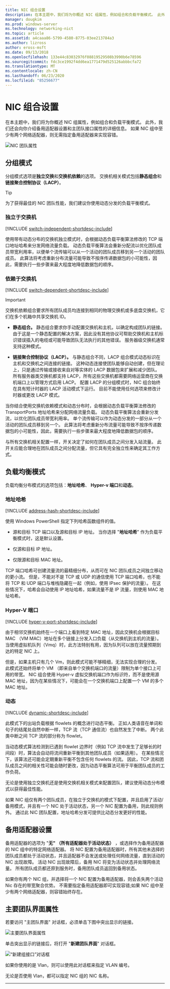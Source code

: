 ```yaml
---
title: NIC 组合设置
description: 在本主题中，我们将为你概述 NIC 组属性，例如组合和负载平衡模式。 此外，我们还会向你介绍备用适配器设置和主团队接口属性的详细信息。 如果 NIC 组中至少有两个网络适配器，则无需指定备用适配器来实现容错。
manager: dougkim
ms.prod: windows-server
ms.technology: networking-nict
ms.topic: article
ms.assetid: a4caaa86-5799-4580-8775-03ee213784a3
ms.author: lizross
author: eross-msft
ms.date: 09/13/2018
ms.openlocfilehash: 133e44c83032976f08819529508b3990b6e78596
ms.sourcegitcommit: fdc3ce1992f4dd6ea1771479d525126abbbcfa72
ms.translationtype: MT
ms.contentlocale: zh-CN
ms.lasthandoff: 06/23/2020
ms.locfileid: "85256677"
---
```

# <a name="nic-teaming-settings"></a>NIC 组合设置
在本主题中，我们将为你概述 NIC 组属性，例如组合和负载平衡模式。 此外，我们还会向你介绍备用适配器设置和主团队接口属性的详细信息。 如果 NIC 组中至少有两个网络适配器，则无需指定备用适配器来实现容错。


  
![NIC 团队属性](../../media/Create-a-New-NIC-Team-on-a-Host-Computer-or-VM/nict_06_properties.jpg)  

## <a name="teaming-modes"></a>分组模式 
分组模式选项是**独立交换**和**交换机依赖**的选项。 交换机相关模式包括**静态组合**和**链接聚合控制协议（LACP）**。 

>[!TIP]
>为了获得最佳的 NIC 团队性能，我们建议你使用动态分发的负载平衡模式。  
  
### <a name="switch-independent"></a>独立于交换机
  
[!INCLUDE [switch-independent-shortdesc-include](../../includes/switch-independent-shortdesc-include.md)] 
  
使用带有动态分布的交换机独立模式时，会根据动态负载平衡算法修改的 TCP 端口地址哈希来分发网络流量负载。 动态负载平衡算法会重新分配流以优化团队成员带宽利用率，以便单个流传输可以从一个活动的团队成员移到另一个活动的团队成员。 此算法将考虑重新分布流量可能导致不按序传递数据包的小可能性，因此，需要执行一些步骤来最大程度地降低数据包的顺序。  
  
### <a name="switch-dependent"></a>依赖于交换机  

[!INCLUDE [switch-dependent-shortdesc-include](../../includes/switch-dependent-shortdesc-include.md)]  
  
> [!IMPORTANT]  
> 交换机依赖组合要求所有团队成员均连接到相同的物理交换机或多底盘交换机，它们在多个机箱中共享交换机 ID。


- **静态组合。** 静态组合要求你手动配置交换机和主机，以确定构成团队的链接。 由于这是一个静态配置的解决方案，因此没有其他协议可帮助交换机和主机标识错误插入的电缆或可能导致团队无法执行的其他错误。 服务器级交换机通常支持这种模式。

- **链接聚合控制协议（LACP）。** 与静态组合不同，LACP 组合模式动态标识在主机和交换机之间连接的链接。 这种动态连接使团队能够自动创建，但在理论上，只是通过传输或接收来自对等实体的 LACP 数据包来扩展和减少团队。 所有服务器类交换机都支持 LACP，所有这些交换机都需要网络运营商在交换机端口上以管理方式启用 LACP。 配置 LACP 的分组模式时，NIC 组合始终在具有短计时器的 LACP 活动模式下运行。  目前不能使用任何选项来修改计时器或更改 LACP 模式。


当你结合使用交换机依赖模式和动态分布时，会根据动态负载平衡算法修改的 TransportPorts 地址哈希来分配网络流量负载。  动态负载平衡算法会重新分发流，以优化团队成员带宽利用率。 单个流传输可以作为动态分发的一部分从一个活动的团队成员移到另一个。 此算法将考虑重新分布流量可能导致不按序传递数据包的小可能性，因此，需要执行一些步骤来最大程度地降低数据包的顺序。  
  
与所有交换机相关配置一样，开关决定了如何在团队成员之间分发入站流量。  此开关应能合理地在团队成员之间分配流量，但它具有完全独立性来确定其工作方式。  


## <a name="load-balancing-modes"></a>负载均衡模式  
负载均衡分布模式的选项包括：**地址哈希**、 **Hyper-v 端口**和**动态**。  
  
### <a name="address-hash"></a>地址哈希
  
[!INCLUDE [address-hash-shortdesc-include](../../includes/address-hash-shortdesc-include.md)]
  
使用 Windows PowerShell 指定下列哈希函数组件的值。  
  
-   源和目标 TCP 端口以及源和目标 IP 地址。 当你选择 "**地址哈希**" 作为负载平衡模式时，这是默认设置。  
  
-   仅源和目标 IP 地址。  
  
-   仅限源和目标 MAC 地址。  
  
TCP 端口哈希可创建流量流的最精细分布，从而可在 NIC 团队成员之间独立移动的更小流。 但是，不能对不是 TCP 或 UDP 的通信使用 TCP 端口哈希，也不能将 TCP 和 UDP 端口与堆栈隐藏在一起（例如，使用 IPsec 保护的流量）。 在这些情况下，哈希会自动使用 IP 地址哈希，如果流量不是 IP 流量，则使用 MAC 地址哈希。  
  
### <a name="hyper-v-port"></a>Hyper-V 端口
  
[!INCLUDE [hyper-v-port-shortdesc-include](../../includes/hyper-v-port-shortdesc-include.md)]  
  
由于相邻交换机始终在一个端口上看到特定 MAC 地址，因此交换机会根据目标 MAC （VM MAC）地址在多个链接上分发入口负载（从交换机到主机的流量）。 当使用虚拟机队列（Vmq）时，此方法特别有用，因为队列可以放在流量预期到达的特定 NIC 上。  
  
但是，如果主机只有几个 Vm，则此模式可能不够精细，无法实现合理的分发。 此模式还始终将单个 VM （即来自单个交换机端口的流量）限制为单个接口上可用的带宽。 NIC 组合使用 Hyper-v 虚拟交换机端口作为标识符，而不是使用源 MAC 地址，因为在某些情况下，可能会在一个交换机端口上配置一个 VM 的多个 MAC 地址。  
  
### <a name="dynamic"></a>动态
  
[!INCLUDE [dynamic-shortdesc-include](../../includes/dynamic-shortdesc-include.md)]
  
此模式下的出站负载根据 flowlets 的概念进行动态平衡。 正如人类语音在单词和句子的结尾处自然中断一样，TCP 流（TCP 通信流）也自然发生了中断。 两个此类中断之间 TCP 流的部分称为 flowlet。  
  
当动态模式算法检测到已遇到 flowlet 边界时（例如 TCP 流中发生了足够长的时间段）时，算法会自动将流间重新平衡到其他团队成员（如果适用）。  在某些情况下，该算法还可能会定期重新平衡不包含任何 flowlets 的流。 因此，TCP 流和团队成员之间的相关性可能会随时更改，因为动态平衡算法可用于平衡团队成员的工作负荷。  
  
无论是使用独立交换机还是使用交换机相关模式来配置团队，建议使用动态分布模式以获得最佳性能。  
  
如果 NIC 组仅有两个团队成员，在独立于交换机的模式下配置，并且启用了活动/备用模式，并且有一个 NIC 处于活动状态，另一个 NIC 配置为备用，则此规则例外。 通过此 NIC 团队配置，地址哈希分发可提供比动态分发更好的性能。  


## <a name="standby-adapter-setting"></a>备用适配器设置  
备用适配器的选项为 "**无" （所有适配器处于活动状态）** ，或选择作为备用适配器的 NIC 组中的特定网络适配器。 将 NIC 配置为备用适配器时，所有其他未选择的团队成员都处于活动状态，并且适配器不会发送或处理任何网络流量，直到活动的 NIC 出现故障。 活动 NIC 出现故障后，备用 NIC 将变为活动状态并处理网络流量。 所有团队成员都还原到服务时，备用团队成员返回到备用状态。  

如果你有两个 NIC 组，并选择将一个 NIC 配置为备用适配器，则会丢失两个活动 Nic 存在的带宽聚合优势。  不需要指定备用适配器即可实现容错;如果 NIC 组中至少有两个网络适配器，则容错始终存在。
 
  
## <a name="primary-team-interface-property"></a>主要团队界面属性  
若要访问 "主团队界面" 对话框，必须单击下图中突出显示的链接。  
  
![主要团队界面属性](../../media/Create-a-New-NIC-Team-on-a-Host-Computer-or-VM/nict_10_primaryteaminterface.jpg)  
  
单击突出显示的链接后，将打开 "**新建团队界面**" 对话框。  
  
![“新建组接口”对话框](../../media/Create-a-New-NIC-Team-on-a-Host-Computer-or-VM/nict_newteaminterface.jpg)  
  
如果你使用的是 Vlan，则可以使用此对话框来指定 VLAN 编号。  
  
无论是否使用 Vlan，都可以指定 NIC 组的 NIC 名称。  
  


---
